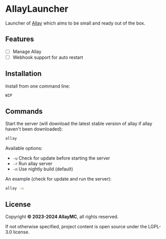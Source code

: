 # AllayLauncher

Launcher of [Allay](https://github.com/AllayMC/Allay) which aims to be small and ready out of the box.

## Features

- [ ] Manage Allay
- [ ] Webhook support for auto restart

## Installation

Install from one command line:

```bash
WIP
```

## Commands

Start the server (will download the latest stable version of allay if allay haven't been downloaded):

```bash
allay
```

Available options:

- `-u` Check for update before starting the server
- `-r` Run allay server
- `-n` Use nightly build (default)

An example (check for update and run the server):

```bash
allay -u
```

## License

Copyright **:copyright: 2023-2024 AllayMC**, all rights reserved.

If not otherwise specified, project content is open source under the LGPL-3.0 license.
